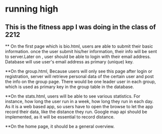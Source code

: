 
# running high

## This is the fitness app I was doing in the class of 2212








** On the first page which is bio.html, users are able to submit their basic information. once the user submit his/her information, their info will be sent to server.Later on , user should be able to login with their email address. Database will use user's email address as primary (unique) key. 

**On the group.html, Because users will only see this page after login or registration, server will retrieve personal data of the certain user and post the info on the group page. There would be one leader user in each group, which is used as primary key in the group table in the database.

**On the stats.html, users will be able to see various statistics. For instance, how long the user run in a week, how long they run in each day. As it is a web based app, so users have to open the browse to let the app record their data, like the distance they run. Google map api should be implemented, as it will be essential to record distance.

**On the home page, it should be a general overview.

